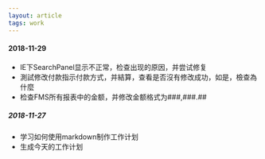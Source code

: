 ```yaml
---
layout: article
tags: work
---
```

#### 2018-11-29
* IE下SearchPanel显示不正常，检查出现的原因，并尝试修复
* 測試修改付款指示付款方式，并結算，查看是否沒有修改成功，如是，檢查為什麼
* 检查FMS所有报表中的金额，并修改金额格式为###,###.##

##### 2018-11-27
* 学习如何使用markdown制作工作计划
* 生成今天的工作计划
